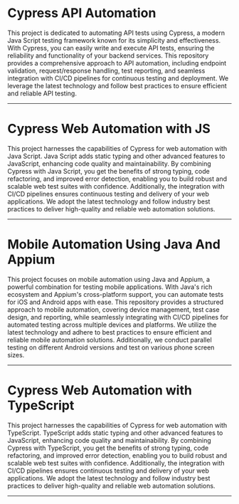 # Cypress API Automation

This project is dedicated to automating API tests using Cypress, a modern Java Script testing framework known for its simplicity and effectiveness. With Cypress, you can easily write and execute API tests, ensuring the reliability and functionality of your backend services. This repository provides a comprehensive approach to API automation, including endpoint validation, request/response handling, test reporting, and seamless integration with CI/CD pipelines for continuous testing and deployment. We leverage the latest technology and follow best practices to ensure efficient and reliable API testing.

---

# Cypress Web Automation with JS

This project harnesses the capabilities of Cypress for web automation with Java Script. Java Script adds static typing and other advanced features to JavaScript, enhancing code quality and maintainability. By combining Cypress with Java Script, you get the benefits of strong typing, code refactoring, and improved error detection, enabling you to build robust and scalable web test suites with confidence. Additionally, the integration with CI/CD pipelines ensures continuous testing and delivery of your web applications. We adopt the latest technology and follow industry best practices to deliver high-quality and reliable web automation solutions.

---

# Mobile Automation Using Java And Appium

This project focuses on mobile automation using Java and Appium, a powerful combination for testing mobile applications. With Java's rich ecosystem and Appium's cross-platform support, you can automate tests for iOS and Android apps with ease. This repository provides a structured approach to mobile automation, covering device management, test case design, and reporting, while seamlessly integrating with CI/CD pipelines for automated testing across multiple devices and platforms. We utilize the latest technology and adhere to best practices to ensure efficient and reliable mobile automation solutions. Additionally, we conduct parallel testing on different Android versions and test on various phone screen sizes.

---

# Cypress Web Automation with TypeScript

This project harnesses the capabilities of Cypress for web automation with TypeScript. TypeScript adds static typing and other advanced features to JavaScript, enhancing code quality and maintainability. By combining Cypress with TypeScript, you get the benefits of strong typing, code refactoring, and improved error detection, enabling you to build robust and scalable web test suites with confidence. Additionally, the integration with CI/CD pipelines ensures continuous testing and delivery of your web applications. We adopt the latest technology and follow industry best practices to deliver high-quality and reliable web automation solutions.

---



